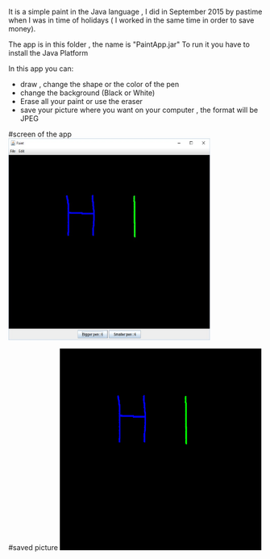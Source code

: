 
It is a simple paint in the Java language , I did in September 2015 by pastime when I was in time of holidays ( I worked in the same time in order to save money).

The app is in this folder , the name is "PaintApp.jar"
To run it you have to install the Java Platform


In this app you can:
- draw , change the shape or the color of the pen
- change the background (Black or White)
- Erase all your paint or use the eraser
- save your picture where you want on your computer , the format will be JPEG


#screen of the app
<img src="https://github.com/raphym/PaintJava/blob/master/ScreenShot.jpg" width="400" height="400">

#saved picture
<img src="https://github.com/raphym/PaintJava/blob/master/Saved.jpeg"  width="400" height="400">
